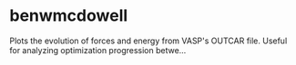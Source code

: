 # benwmcdowell
Plots the evolution of forces and energy from VASP's OUTCAR file. Useful for analyzing optimization progression betwe…
